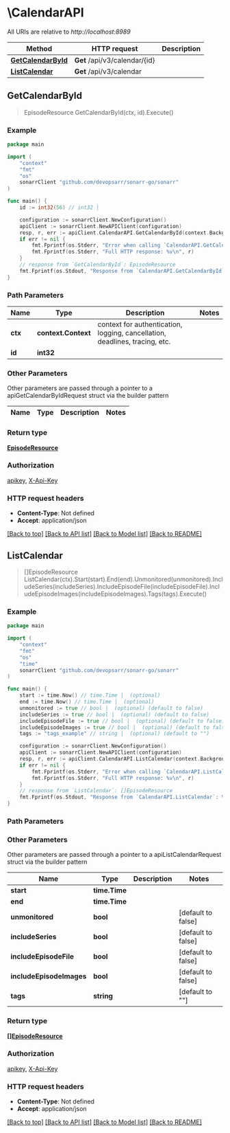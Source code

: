 # \CalendarAPI

All URIs are relative to *http://localhost:8989*

Method | HTTP request | Description
------------- | ------------- | -------------
[**GetCalendarById**](CalendarAPI.md#GetCalendarById) | **Get** /api/v3/calendar/{id} | 
[**ListCalendar**](CalendarAPI.md#ListCalendar) | **Get** /api/v3/calendar | 



## GetCalendarById

> EpisodeResource GetCalendarById(ctx, id).Execute()



### Example

```go
package main

import (
	"context"
	"fmt"
	"os"
	sonarrClient "github.com/devopsarr/sonarr-go/sonarr"
)

func main() {
	id := int32(56) // int32 | 

	configuration := sonarrClient.NewConfiguration()
	apiClient := sonarrClient.NewAPIClient(configuration)
	resp, r, err := apiClient.CalendarAPI.GetCalendarById(context.Background(), id).Execute()
	if err != nil {
		fmt.Fprintf(os.Stderr, "Error when calling `CalendarAPI.GetCalendarById``: %v\n", err)
		fmt.Fprintf(os.Stderr, "Full HTTP response: %v\n", r)
	}
	// response from `GetCalendarById`: EpisodeResource
	fmt.Fprintf(os.Stdout, "Response from `CalendarAPI.GetCalendarById`: %v\n", resp)
}
```

### Path Parameters


Name | Type | Description  | Notes
------------- | ------------- | ------------- | -------------
**ctx** | **context.Context** | context for authentication, logging, cancellation, deadlines, tracing, etc.
**id** | **int32** |  | 

### Other Parameters

Other parameters are passed through a pointer to a apiGetCalendarByIdRequest struct via the builder pattern


Name | Type | Description  | Notes
------------- | ------------- | ------------- | -------------


### Return type

[**EpisodeResource**](EpisodeResource.md)

### Authorization

[apikey](../README.md#apikey), [X-Api-Key](../README.md#X-Api-Key)

### HTTP request headers

- **Content-Type**: Not defined
- **Accept**: application/json

[[Back to top]](#) [[Back to API list]](../README.md#documentation-for-api-endpoints)
[[Back to Model list]](../README.md#documentation-for-models)
[[Back to README]](../README.md)


## ListCalendar

> []EpisodeResource ListCalendar(ctx).Start(start).End(end).Unmonitored(unmonitored).IncludeSeries(includeSeries).IncludeEpisodeFile(includeEpisodeFile).IncludeEpisodeImages(includeEpisodeImages).Tags(tags).Execute()



### Example

```go
package main

import (
	"context"
	"fmt"
	"os"
    "time"
	sonarrClient "github.com/devopsarr/sonarr-go/sonarr"
)

func main() {
	start := time.Now() // time.Time |  (optional)
	end := time.Now() // time.Time |  (optional)
	unmonitored := true // bool |  (optional) (default to false)
	includeSeries := true // bool |  (optional) (default to false)
	includeEpisodeFile := true // bool |  (optional) (default to false)
	includeEpisodeImages := true // bool |  (optional) (default to false)
	tags := "tags_example" // string |  (optional) (default to "")

	configuration := sonarrClient.NewConfiguration()
	apiClient := sonarrClient.NewAPIClient(configuration)
	resp, r, err := apiClient.CalendarAPI.ListCalendar(context.Background()).Start(start).End(end).Unmonitored(unmonitored).IncludeSeries(includeSeries).IncludeEpisodeFile(includeEpisodeFile).IncludeEpisodeImages(includeEpisodeImages).Tags(tags).Execute()
	if err != nil {
		fmt.Fprintf(os.Stderr, "Error when calling `CalendarAPI.ListCalendar``: %v\n", err)
		fmt.Fprintf(os.Stderr, "Full HTTP response: %v\n", r)
	}
	// response from `ListCalendar`: []EpisodeResource
	fmt.Fprintf(os.Stdout, "Response from `CalendarAPI.ListCalendar`: %v\n", resp)
}
```

### Path Parameters



### Other Parameters

Other parameters are passed through a pointer to a apiListCalendarRequest struct via the builder pattern


Name | Type | Description  | Notes
------------- | ------------- | ------------- | -------------
 **start** | **time.Time** |  | 
 **end** | **time.Time** |  | 
 **unmonitored** | **bool** |  | [default to false]
 **includeSeries** | **bool** |  | [default to false]
 **includeEpisodeFile** | **bool** |  | [default to false]
 **includeEpisodeImages** | **bool** |  | [default to false]
 **tags** | **string** |  | [default to &quot;&quot;]

### Return type

[**[]EpisodeResource**](EpisodeResource.md)

### Authorization

[apikey](../README.md#apikey), [X-Api-Key](../README.md#X-Api-Key)

### HTTP request headers

- **Content-Type**: Not defined
- **Accept**: application/json

[[Back to top]](#) [[Back to API list]](../README.md#documentation-for-api-endpoints)
[[Back to Model list]](../README.md#documentation-for-models)
[[Back to README]](../README.md)

